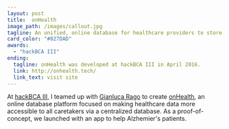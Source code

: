 ```yaml
---
layout: post
title:  onHealth
image_path: /images/callout.jpg
tagline: An unified, online database for healthcare providers to store patient data for collaboration
card_color: "#027DAD"
awards:
  - "hackBCA III"
ending:
  tagline: onHealth was developed at hackBCA III in April 2016.
  link: http://onhealth.tech/
  link_text: visit site
---
```


At [hackBCA III][hackBCA], I teamed up with [Gianluca Rago][gr-website] to create [onHealth][onHealth-website], an online database platform focused on making healthcare data more accessible to all caretakers via a centralized database. As a proof-of-concept, we launched with an app to help Alzhemier's patients.

[hackBCA]: http://2016.hackbca.com/
[onHealth-website]: http://onhealth.tech/
[onHealth-github]: https://github.com/ZacharyEspiritu/hackBCA
[gr-website]: http://grago.xyz/
